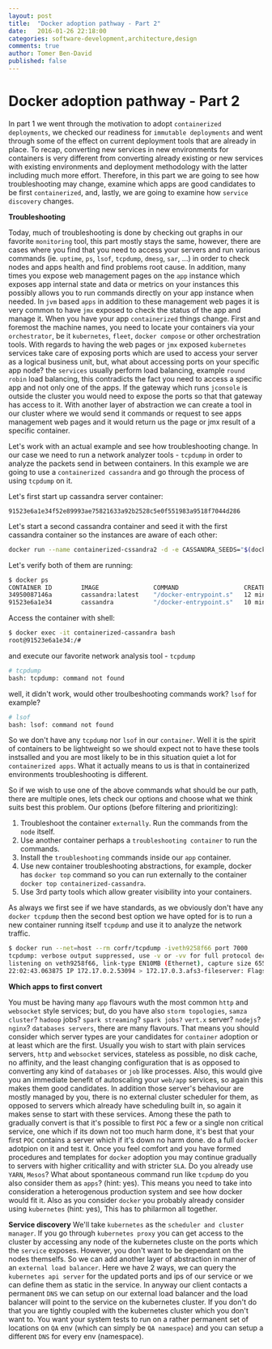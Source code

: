 ```yaml
---
layout: post
title:  "Docker adoption pathway - Part 2"
date:   2016-01-26 22:18:00
categories: software-development,architecture,design
comments: true
author: Tomer Ben-David
published: false
---
```

# Docker adoption pathway - Part 2

In part 1 we went through the motivation to adopt `containerized deployments`, we checked our readiness for `immutable deployments` and went through some of the effect on current deployment tools that are already in place.  To recap, converting new services in new environments for containers is very different from converting already existing or new services with existing environments and deployment methodology with the latter including much more effort.  Therefore, in this part we are going to see how troubleshooting may change, examine which apps are good candidates to be first `containerized`, and, lastly, we are going to examine how `service discovery` changes. 

**Troubleshooting** 

Today, much of troubleshooting is done by checking out graphs in our favorite `monitoring` tool, this part mostly stays the same, however, there are cases where you find that you need to access your servers and run various commands (ie. `uptime`, `ps`, `lsof`, `tcpdump`, `dmesg`, `sar`, ...) in order to check nodes and apps health and find problems root cause.  In addition, many times you expose web management pages on the `app` instance which exposes app internal state and data or metrics on your instances this possibly allows you to run commands directly on your app instance when needed.  In `jvm` based `apps` in addition to these management web pages it is very common to have `jmx` exposed to check the status of the app and manage it.  When you have your app `containerized` things change.  First and foremost the machine names, you need to locate your containers via your `orchestrator`, be it `kubernetes`, `fleet`, `docker compose` or other orchestration tools.  With regards to having the web pages or `jmx` exposed `kubernetes` services take care of exposing ports which are used to access your server as a logical business unit, but, what about accessing ports on your specific app node? the `services` usually perform load balancing, example `round robin` load balancing, this contradicts the fact you need to access a specific app and not only one of the apps.  If the gateway which runs `jconsole` is outside the cluster you would need to expose the ports so that that gateway has access to it.  With another layer of abstraction we can create a tool in our cluster where we would send it commands or request to see apps management web pages and it would return us the page or jmx result of a specific container.  

Let's work with an actual example and see how troubleshooting change.  In our case we need to run a network analyzer tools - `tcpdump` in order to analyze the packets send in between containers.  In this example we are going to use a `containerized cassandra` and go through the process of using `tcpdump` on it. 

Let's first start up cassandra server container: 

```bash--nacassandra -d cassandra 
91523e6a1e34f52e89993ae75821633a92b2528c5e0f551983a9518f7044d286
```

Let's start a second cassandra container and seed it with the first cassandra container so the instances are aware of each other:

```bash
docker run --name containerized-cssandra2 -d -e CASSANDRA_SEEDS="$(docker inspect --format='{{ .NetworkSettings.IPAddress }}' containerized-cassandra)" cassandra:latest
```

Let's verify both of them are running:

```bash
$ docker ps
CONTAINER ID        IMAGE               COMMAND                  CREATED             STATUS              PORTS                                         NAMES
34950087146a        cassandra:latest    "/docker-entrypoint.s"   12 minutes ago        Up 4 seconds        7000-7001/tcp, 7199/tcp, 9042/tcp, 9160/tcp   containerized-cssandra2
91523e6a1e34        cassandra           "/docker-entrypoint.s"   10 minutes ago        Up 12 seconds       7000-7001/tcp, 7199/tcp, 9042/tcp, 9160/tcp   containerized-cassandra
```

Access the container with shell:

```bash
$ docker exec -it containerized-cassandra bash
root@91523e6a1e34:/#
```

and execute our favorite network analysis tool - `tcpdump`

```bash
# tcpdump
bash: tcpdump: command not found
```

well, it didn't work, would other troulbeshooting commands work? `lsof` for example?

```bash
# lsof
bash: lsof: command not found
```

So we don't have any `tcpdump` nor `lsof` in our `container`.  Well it is the spirit of containers to be lightweight so we should expect not to have these tools instsalled and you are most likely to be in this situation quiet a lot for `containerized apps`.  What it actually means to us is that in containerized environments troubleshooting is different.

So if we wish to use one of the above commands what should be our path, there are multiple ones, lets check our options and choose what we think suits best this problem.  Our options (before filtering and prioritizing):

1. Troubleshoot the container `externally`.  Run the commands from the `node` itself.
1. Use another container perhaps a `troubleshooting container` to run the commands.
1. Install the `troubleshooting` commands inside our `app` container.
1. Use new container troubleshooting abstractions, for example, docker has `docker top` command so you can run externally to the container `docker top containerized-cassandra`.
1. Use 3rd party tools which allow greater visibility into your containers.

As always we first see if we have standards, as we obviously don't have any `docker tcpdump` then the second best option we have opted for is to run a new container running itself `tcpdump` and use it to analyze the network traffic.

```bash
$ docker run --net=host --rm corfr/tcpdump -iveth9258f66 port 7000
tcpdump: verbose output suppressed, use -v or -vv for full protocol decode
listening on veth9258f66, link-type EN10MB (Ethernet), capture size 65535 bytes
22:02:43.063875 IP 172.17.0.2.53094 > 172.17.0.3.afs3-fileserver: Flags [P.], seq 2575582772:2575582908, ack 3499689297, win 229, options [nop,nop,TS val 2370991 ecr 2370807], length 136
```

**Which apps to first convert** 

You must be having many `app` flavours wuth the most common `http` and `websocket` style services; but, do you have also `storm topologies`, `samza cluster`? `hadoop` jobs? `spark streaming`? `spark jobs?` `vert.x` server? `nodejs`? `nginx`? `databases servers`, there are many flavours.  That means you should consider which server types are your candidates for `container` adoption or at least which are the first.  Usually you wish to start with plain services servers, `http` and `websocket` services, stateless as possible, no disk cache, no affinity, and the least changing configuration that is as opposed to converting any kind of `databases` or `job` like processes.  Also, this would give you an immediate benefit of autoscaling your `web/app` services, so again this makes them good candidates.  In addition those server's behaviour are mostly managed by you, there is no external cluster scheduler for them, as opposed to servers which already have scheduling built in, so again it makes sense to start with these services.  Among these the path to gradually convert is that it's possible to first `POC` a few or a single non critical service, one which if its down not too much harm done, it's best that your first `POC` contains a server which if it's down no harm done.  do a full `docker` adotpion on it and test it.  Once you feel comfort and you have formed procedures and templates for `docker` adoption you may continue gradually to servers with higher criticallity and with stricter `SLA`.  Do you already use `YARN`, `Mesos`? What about spontaneous command run like `tcpdump` do you also consider them as `apps`? (hint: yes).  This means you need to take into consideration a heterogenous production system and see how docker would fit it.  Also as you consider `docker` you probably already consider using `kubernetes` (hint: yes), This has to philarmon all together.

**Service discovery** We'll take `kubernetes` as the `scheduler and cluster manager`.  If you go through `kubernetes proxy` you can get access to the cluster by accessing any node of the kubernetes cluste on the ports which the `service` exposes.  However, you don't want to be dependant on the nodes themselfs.  So we can add another layer of abstraction in manner of an `external load balancer`.  Here we have 2 ways, we can query the `kubernetes api server` for the updated ports and ips of our service or we can define them as static in the service.  In anyway our client contacts a permanent `DNS` we can setup on our external load balancer and the load balancer will point to the service on the kubernetes cluster.   If you don't do that you are tightly coupled with the kubernetes cluster which you don't want to.  You want your system tests to run on a rather permanent set of locations on `QA` env (which can simply be `QA namespace`) and you can setup a different `DNS` for every env (namespace).

